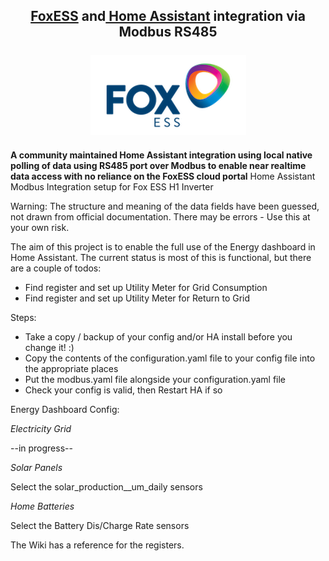 <h2 align="center">
   <a href="https://www.fox-ess.com">FoxESS</a> and<a href="https://www.home-assistant.io"> Home Assistant</a> integration via Modbus RS485
   </br></br>
   <img src="https://github.com/home-assistant/brands/raw/master/custom_integrations/foxess/logo.png" >
   </br>
</h2>


<b>A community maintained Home Assistant integration using local native polling of data using RS485 port over Modbus to enable near realtime data access with no reliance on the FoxESS cloud portal</b>
Home Assistant Modbus Integration setup for Fox ESS H1 Inverter

Warning: The structure and meaning of the data fields have been guessed, not drawn from official documentation. There may be errors - Use this at your own risk.

The aim of this project is to enable the full use of the Energy dashboard in Home Assistant. The current status is most of this is functional, but there are a couple of todos:
* Find register and set up Utility Meter for Grid Consumption
* Find register and set up Utility Meter for Return to Grid

Steps:
* Take a copy / backup of your config and/or HA install before you change it! :)
* Copy the contents of the configuration.yaml file to your config file into the appropriate places
* Put the modbus.yaml file alongside your configuration.yaml file
* Check your config is valid, then Restart HA if so

Energy Dashboard Config:

*Electricity Grid*

--in progress--

*Solar Panels*

Select the solar_production__um_daily sensors

*Home Batteries*

Select the Battery Dis/Charge Rate sensors





The Wiki has a reference for the registers.


